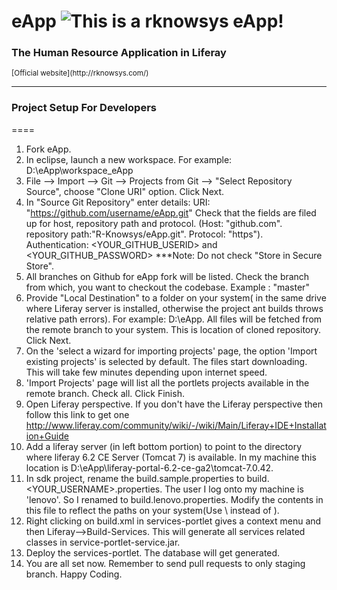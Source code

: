 eApp ![This is a rknowsys eApp!](http://rknowsys.com/assets/img/logo.gif) 
====

### The Human Resource Application in Liferay 
<small>
[Official website](http://rknowsys.com/)
</small>

---
### Project Setup For Developers
====
1. Fork eApp. 
2. In eclipse, launch a new workspace. For example: D:\eApp\workspace_eApp
3. File --> Import --> Git --> Projects from Git --> "Select Repository Source", choose "Clone URI" option. Click Next.
4. In "Source Git Repository" enter details: URI: "https://github.com/username/eApp.git" Check that the fields are filed up for host, repository path and protocol. (Host: "github.com". repository path:"R-Knowsys/eApp.git". Protocol: "https").  Authentication: <YOUR_GITHUB_USERID> and <YOUR_GITHUB_PASSWORD> ***Note: Do not check "Store in Secure Store".
5. All branches on Github for eApp fork will be listed. Check the branch from which, you want to checkout the codebase. Example : "master"
6. Provide "Local Destination" to a folder on your system( in the same drive where Liferay server is installed, otherwise the project ant builds throws relative path errors). For example: D:\eApp. All files will be fetched from the remote branch to your system. This is location of cloned repository. Click Next.
7. On the 'select a wizard for importing projects' page, the option 'Import existing projects' is selected by default. The files start downloading. This will take few minutes depending upon internet speed.
8. 'Import Projects' page will list all the portlets projects available in the remote branch. Check all. Click Finish.
9. Open Liferay perspective. If you don't have the Liferay perspective then follow this link to get one http://www.liferay.com/community/wiki/-/wiki/Main/Liferay+IDE+Installation+Guide
10. Add a liferay server (in left bottom portion) to point to the directory where liferay 6.2 CE Server (Tomcat 7) is available. In my machine this location is D:\eApp\liferay-portal-6.2-ce-ga2\tomcat-7.0.42.
11. In sdk project, rename the build.sample.properties to build.<YOUR_USERNAME>.properties. The user I log onto my machine is 'lenovo'. So I renamed to build.lenovo.properties. Modify the contents in this file to reflect the paths on your system(Use \\ instead of \).
12. Right clicking on build.xml in services-portlet gives a context menu and then Liferay-->Build-Services. This will generate all services related classes in service-portlet-service.jar.
13. Deploy the services-portlet. The database will get generated.
14. You are all set now. Remember to send pull requests to only staging branch. Happy Coding. 


